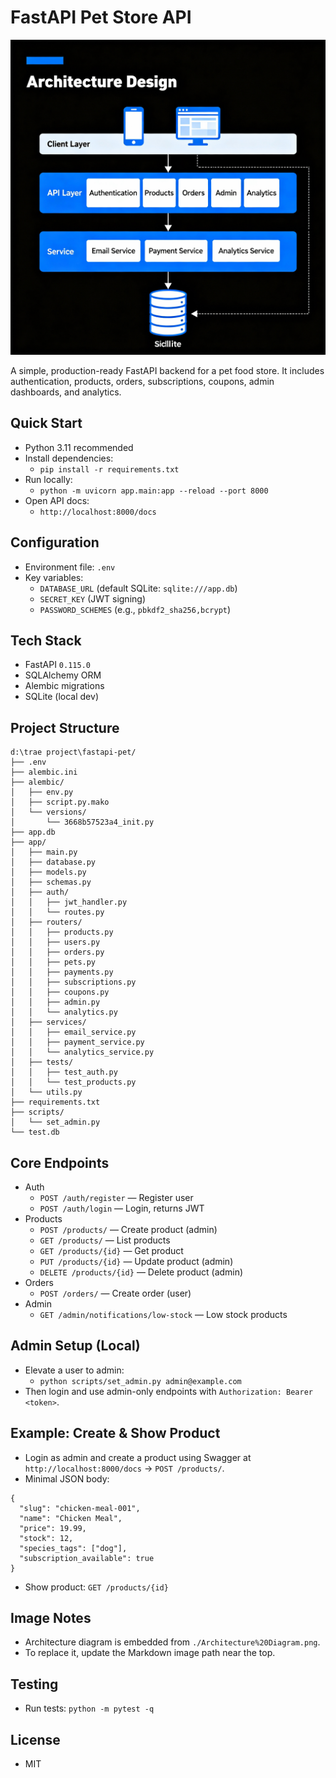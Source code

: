 # FastAPI Pet Store API

![Architecture Diagram](./Architecture%20Diagram.png)

A simple, production-ready FastAPI backend for a pet food store. It includes authentication, products, orders, subscriptions, coupons, admin dashboards, and analytics.

## Quick Start

- Python 3.11 recommended
- Install dependencies:
  - `pip install -r requirements.txt`
- Run locally:
  - `python -m uvicorn app.main:app --reload --port 8000`
- Open API docs:
  - `http://localhost:8000/docs`

## Configuration

- Environment file: `.env`
- Key variables:
  - `DATABASE_URL` (default SQLite: `sqlite:///app.db`)
  - `SECRET_KEY` (JWT signing)
  - `PASSWORD_SCHEMES` (e.g., `pbkdf2_sha256,bcrypt`)

## Tech Stack

- FastAPI `0.115.0`
- SQLAlchemy ORM
- Alembic migrations
- SQLite (local dev)

## Project Structure

```
d:\trae project\fastapi-pet/
├── .env
├── alembic.ini
├── alembic/
│   ├── env.py
│   ├── script.py.mako
│   └── versions/
│       └── 3668b57523a4_init.py
├── app.db
├── app/
│   ├── main.py
│   ├── database.py
│   ├── models.py
│   ├── schemas.py
│   ├── auth/
│   │   ├── jwt_handler.py
│   │   └── routes.py
│   ├── routers/
│   │   ├── products.py
│   │   ├── users.py
│   │   ├── orders.py
│   │   ├── pets.py
│   │   ├── payments.py
│   │   ├── subscriptions.py
│   │   ├── coupons.py
│   │   ├── admin.py
│   │   └── analytics.py
│   ├── services/
│   │   ├── email_service.py
│   │   ├── payment_service.py
│   │   └── analytics_service.py
│   ├── tests/
│   │   ├── test_auth.py
│   │   └── test_products.py
│   └── utils.py
├── requirements.txt
├── scripts/
│   └── set_admin.py
└── test.db
```

## Core Endpoints

- Auth
  - `POST /auth/register` — Register user
  - `POST /auth/login` — Login, returns JWT
- Products
  - `POST /products/` — Create product (admin)
  - `GET /products/` — List products
  - `GET /products/{id}` — Get product
  - `PUT /products/{id}` — Update product (admin)
  - `DELETE /products/{id}` — Delete product (admin)
- Orders
  - `POST /orders/` — Create order (user)
- Admin
  - `GET /admin/notifications/low-stock` — Low stock products

## Admin Setup (Local)

- Elevate a user to admin:
  - `python scripts/set_admin.py admin@example.com`
- Then login and use admin-only endpoints with `Authorization: Bearer <token>`.

## Example: Create & Show Product

- Login as admin and create a product using Swagger at `http://localhost:8000/docs` → `POST /products/`.
- Minimal JSON body:
```
{
  "slug": "chicken-meal-001",
  "name": "Chicken Meal",
  "price": 19.99,
  "stock": 12,
  "species_tags": ["dog"],
  "subscription_available": true
}
```
- Show product: `GET /products/{id}`

## Image Notes

- Architecture diagram is embedded from `./Architecture%20Diagram.png`.
- To replace it, update the Markdown image path near the top.

## Testing

- Run tests: `python -m pytest -q`

## License

- MIT
